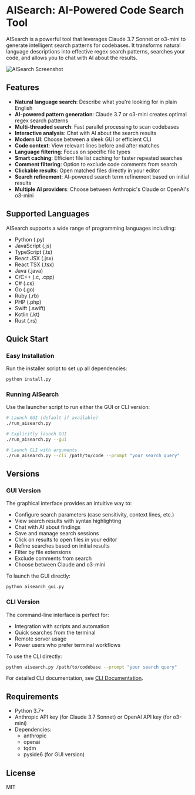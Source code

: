 # AISearch: AI-Powered Code Search Tool

AISearch is a powerful tool that leverages Claude 3.7 Sonnet or o3-mini to generate intelligent search patterns for codebases. It transforms natural language descriptions into effective regex search patterns, searches your code, and allows you to chat with AI about the results.

![AISearch Screenshot](https://i.imgur.com/hAwBneM.png)

## Features

- **Natural language search**: Describe what you're looking for in plain English
- **AI-powered pattern generation**: Claude 3.7 or o3-mini creates optimal regex search patterns
- **Multi-threaded search**: Fast parallel processing to scan codebases
- **Interactive analysis**: Chat with AI about the search results
- **Modern UI**: Choose between a sleek GUI or efficient CLI
- **Code context**: View relevant lines before and after matches
- **Language filtering**: Focus on specific file types
- **Smart caching**: Efficient file list caching for faster repeated searches
- **Comment filtering**: Option to exclude code comments from search
- **Clickable results**: Open matched files directly in your editor
- **Search refinement**: AI-powered search term refinement based on initial results
- **Multiple AI providers**: Choose between Anthropic's Claude or OpenAI's o3-mini

## Supported Languages

AISearch supports a wide range of programming languages including:
- Python (.py)
- JavaScript (.js)
- TypeScript (.ts)
- React JSX (.jsx)
- React TSX (.tsx)
- Java (.java)
- C/C++ (.c, .cpp)
- C# (.cs)
- Go (.go)
- Ruby (.rb)
- PHP (.php)
- Swift (.swift)
- Kotlin (.kt)
- Rust (.rs)

## Quick Start

### Easy Installation

Run the installer script to set up all dependencies:

```bash
python install.py
```

### Running AISearch

Use the launcher script to run either the GUI or CLI version:

```bash
# Launch GUI (default if available)
./run_aisearch.py

# Explicitly launch GUI
./run_aisearch.py --gui

# Launch CLI with arguments
./run_aisearch.py --cli /path/to/code --prompt "your search query"
```

## Versions

### GUI Version

The graphical interface provides an intuitive way to:
- Configure search parameters (case sensitivity, context lines, etc.)
- View search results with syntax highlighting
- Chat with AI about findings
- Save and manage search sessions
- Click on results to open files in your editor
- Refine searches based on initial results
- Filter by file extensions
- Exclude comments from search
- Choose between Claude and o3-mini

To launch the GUI directly:
```bash
python aisearch_gui.py
```

### CLI Version

The command-line interface is perfect for:
- Integration with scripts and automation
- Quick searches from the terminal
- Remote server usage
- Power users who prefer terminal workflows

To use the CLI directly:
```bash
python aisearch.py /path/to/codebase --prompt "your search query"
```

For detailed CLI documentation, see [CLI Documentation](aisearch_readme.md).

## Requirements

- Python 3.7+
- Anthropic API key (for Claude 3.7 Sonnet) or OpenAI API key (for o3-mini)
- Dependencies:
  - anthropic
  - openai
  - tqdm
  - pyside6 (for GUI version)

## License

MIT 